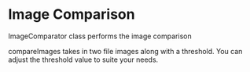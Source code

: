 # Image Comparison

ImageComparator class performs the image comparison

compareImages takes in two file images along with a threshold. You can adjust the threshold value to suite your needs.
